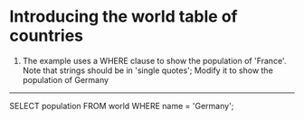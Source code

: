 # Introducing the world table of countries

1. The example uses a WHERE clause to show the population of 'France'. Note that strings should be in 'single quotes'; Modify it to show the population of Germany
----------------------------------
SELECT population FROM world
  WHERE name = 'Germany';
